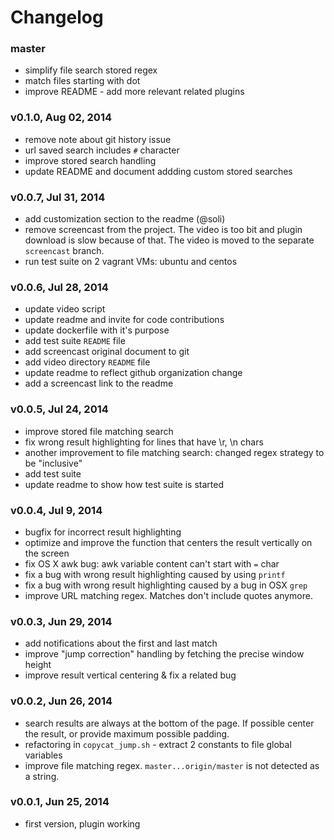 # Changelog

### master
- simplify file search stored regex
- match files starting with dot
- improve README - add more relevant related plugins

### v0.1.0, Aug 02, 2014
- remove note about git history issue
- url saved search includes `#` character
- improve stored search handling
- update README and document addding custom stored searches

### v0.0.7, Jul 31, 2014
- add customization section to the readme (@soli)
- remove screencast from the project. The video is too bit and plugin download
  is slow because of that. The video is moved to the separate `screencast`
  branch.
- run test suite on 2 vagrant VMs: ubuntu and centos

### v0.0.6, Jul 28, 2014
- update video script
- update readme and invite for code contributions
- update dockerfile with it's purpose
- add test suite `README` file
- add screencast original document to git
- add video directory `README` file
- update readme to reflect github organization change
- add a screencast link to the readme

### v0.0.5, Jul 24, 2014
- improve stored file matching search
- fix wrong result highlighting for lines that have \r, \n chars
- another improvement to file matching search: changed regex strategy to be
  "inclusive"
- add test suite
- update readme to show how test suite is started

### v0.0.4, Jul 9, 2014
- bugfix for incorrect result highlighting
- optimize and improve the function that centers the result vertically on the
  screen
- fix OS X awk bug: awk variable content can't start with `=` char
- fix a bug with wrong result highlighting caused by using `printf`
- fix a bug with wrong result highlighting caused by a bug in OSX `grep`
- improve URL matching regex. Matches don't include quotes anymore.

### v0.0.3, Jun 29, 2014
- add notifications about the first and last match
- improve "jump correction" handling by fetching the precise window height
- improve result vertical centering & fix a related bug

### v0.0.2, Jun 26, 2014
- search results are always at the bottom of the page. If possible center the
  result, or provide maximum possible padding.
- refactoring in `copycat_jump.sh` - extract 2 constants to file global variables
- improve file matching regex. `master...origin/master` is not detected as a
  string.

### v0.0.1, Jun 25, 2014
- first version, plugin working
